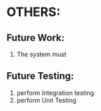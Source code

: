 # OTHERS:

##  Future Work:
1. The system must

## Future Testing:
1. perform Integration testing
2. perform Unit Testing

